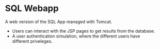 # SQL Webapp
 A web version of the SQL App managed with Tomcat.
 * Users can interact with the JSP pages to get results from the database.
 * A user authentication simulation, where the different users have different priveleges.
